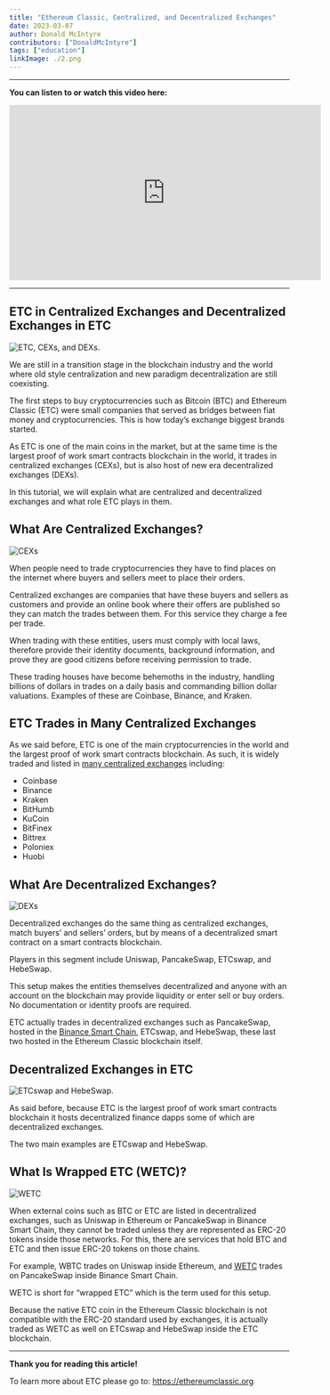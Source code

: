 ```yaml
---
title: "Ethereum Classic, Centralized, and Decentralized Exchanges"
date: 2023-03-07
author: Donald McIntyre
contributors: ["DonaldMcIntyre"]
tags: ["education"]
linkImage: ./2.png
---
```


---
**You can listen to or watch this video here:**

<iframe width="560" height="315" src="https://www.youtube.com/embed/AdmPWn3XOYI" title="YouTube video player" frameborder="0" allow="accelerometer; autoplay; clipboard-write; encrypted-media; gyroscope; picture-in-picture; web-share" allowfullscreen></iframe>

---

## ETC in Centralized Exchanges and Decentralized Exchanges in ETC

![ETC, CEXs, and DEXs.](./2.png)

We are still in a transition stage in the blockchain industry and the world where old style centralization and new paradigm decentralization are still coexisting.

The first steps to buy cryptocurrencies such as Bitcoin (BTC) and Ethereum Classic (ETC) were small companies that served as bridges between fiat money and cryptocurrencies. This is how today’s exchange biggest brands started.

As ETC is one of the main coins in the market, but at the same time is the largest proof of work smart contracts blockchain in the world, it trades in centralized exchanges (CEXs), but is also host of new era decentralized exchanges (DEXs).

In this tutorial, we will explain what are centralized and decentralized exchanges and what role ETC plays in them.  

## What Are Centralized Exchanges?

![CEXs](./3.png)

When people need to trade cryptocurrencies they have to find places on the internet where buyers and sellers meet to place their orders.

Centralized exchanges are companies that have these buyers and sellers as customers and provide an online book where their offers are published so they can match the trades between them. For this service they charge a fee per trade.

When trading with these entities, users must comply with local laws, therefore provide their identity documents, background information, and prove they are good citizens before receiving permission to trade.

These trading houses have become behemoths in the industry, handling billions of dollars in trades on a daily basis and commanding billion dollar valuations. Examples of these are Coinbase, Binance, and Kraken.

## ETC Trades in Many Centralized Exchanges

As we said before, ETC is one of the main cryptocurrencies in the world and the largest proof of work smart contracts blockchain. As such, it is widely traded and listed in [many centralized exchanges](https://coinmarketcap.com/currencies/ethereum-classic/markets/) including:

- Coinbase
- Binance
- Kraken
- BitHumb
- KuCoin
- BitFinex
- Bittrex
- Poloniex
- Huobi

## What Are Decentralized Exchanges?

![DEXs](./4.png)

Decentralized exchanges do the same thing as centralized exchanges, match buyers’ and sellers’ orders, but by means of a decentralized smart contract on a smart contracts blockchain.

Players in this segment include Uniswap, PancakeSwap, ETCswap, and HebeSwap.

This setup makes the entities themselves decentralized and anyone with an account on the blockchain may provide liquidity or enter sell or buy orders. No documentation or identity proofs are required.

ETC actually trades in decentralized exchanges such as PancakeSwap, hosted in the [Binance Smart Chain](https://tradingstrategy.ai/trading-view/binance/biswap/etc-bnb), ETCswap, and HebeSwap, these last two hosted in the Ethereum Classic blockchain itself.

## Decentralized Exchanges in ETC

![ETCswap and HebeSwap.](./5.png)

As said before, because ETC is the largest proof of work smart contracts blockchain it hosts decentralized finance dapps some of which are decentralized exchanges.

The two main examples are ETCswap and HebeSwap. 

## What Is Wrapped ETC (WETC)?

![WETC](./6.png)

When external coins such as BTC or ETC are listed in decentralized exchanges, such as Uniswap in Ethereum or PancakeSwap in Binance Smart Chain, they cannot be traded unless they are represented as ERC-20 tokens inside those networks. For this, there are services that hold BTC and ETC and then issue ERC-20 tokens on those chains.

For example, WBTC trades on Uniswap inside Ethereum, and [WETC](https://wrappedether.org/) trades on PancakeSwap inside Binance Smart Chain.

WETC is short for “wrapped ETC” which is the term used for this setup.

Because the native ETC coin in the Ethereum Classic blockchain is not compatible with the ERC-20 standard used by exchanges, it is actually traded as WETC as well on ETCswap and HebeSwap inside the ETC blockchain.

---

**Thank you for reading this article!**

To learn more about ETC please go to: https://ethereumclassic.org
